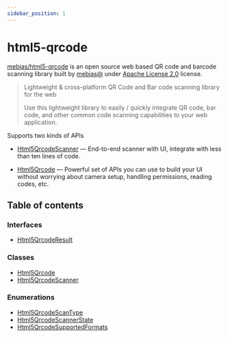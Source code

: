 ```yaml
---
sidebar_position: 1
---
```

# html5-qrcode

[mebjas/html5-qrcode](https://github.com/mebjas/html5-qrcode) is an open source web based QR code and barcode scanning library built by [mebjas@](https://github.com/mebjas) under [Apache License 2.0](https://github.com/mebjas/html5-qrcode/blob/master/LICENSE) license.

> Lightweight & cross-platform QR Code and Bar code scanning library for the web
>
> Use this lightweight library to easily / quickly integrate QR code, bar code, and other common code scanning capabilities to your web application.

Supports two kinds of APIs

-   [Html5QrcodeScanner](classes/Html5QrcodeScanner.md) — End-to-end scanner with UI, integrate with less than ten lines of code.
    
-   [Html5Qrcode](classes/Html5Qrcode.md) — Powerful set of APIs you can use to build your UI without worrying about camera setup, handling permissions, reading codes, etc.

## Table of contents

### Interfaces

- [Html5QrcodeResult](./apis/interfaces/Html5QrcodeResult)

### Classes

- [Html5Qrcode](classes/Html5Qrcode.md)
- [Html5QrcodeScanner](classes/Html5QrcodeScanner.md)

### Enumerations

- [Html5QrcodeScanType](enums/Html5QrcodeScanType.md)
- [Html5QrcodeScannerState](enums/Html5QrcodeScannerState.md)
- [Html5QrcodeSupportedFormats](enums/Html5QrcodeSupportedFormats.md)





